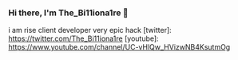 ### Hi there, I'm The_Bi11iona1re 👋
i am rise client developer very epic hack
[twitter]: https://twitter.com/The_Bi11iona1re
[youtube]: https://www.youtube.com/channel/UC-vHlQw_HVizwNB4KsutmOg
